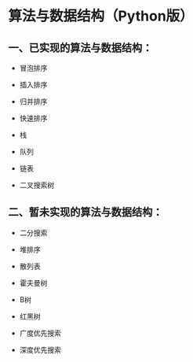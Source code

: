 # 算法与数据结构（Python版）

## 一、已实现的算法与数据结构：

- 冒泡排序

- 插入排序

- 归并排序

- 快速排序

- 栈

- 队列

- 链表

- 二叉搜索树

## 二、暂未实现的算法与数据结构：

- 二分搜索

- 堆排序

- 散列表

- 霍夫曼树

- B树

- 红黑树

- 广度优先搜索

- 深度优先搜索